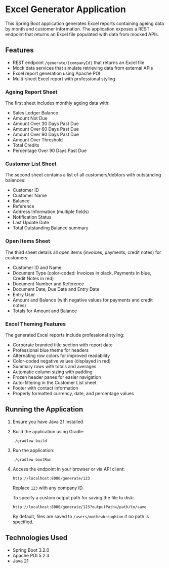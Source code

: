 # Excel Generator Application

This Spring Boot application generates Excel reports containing ageing data by month and customer information. The application exposes a REST endpoint that returns an Excel file populated with data from mocked APIs.

## Features

- REST endpoint `/generate/{companyId}` that returns an Excel file
- Mock data services that simulate retrieving data from external APIs
- Excel report generation using Apache POI
- Multi-sheet Excel report with professional styling

### Ageing Report Sheet

The first sheet includes monthly ageing data with:
  - Sales Ledger Balance
  - Amount Not Due
  - Amount Over 30 Days Past Due
  - Amount Over 60 Days Past Due
  - Amount Over 90 Days Past Due
  - Amount Over Threshold
  - Total Credits
  - Percentage Over 90 Days Past Due

### Customer List Sheet

The second sheet contains a list of all customers/debtors with outstanding balances:
  - Customer ID
  - Customer Name
  - Balance
  - Reference
  - Address Information (multiple fields)
  - Notification Status
  - Last Update Date
  - Total Outstanding Balance summary

### Open Items Sheet

The third sheet details all open items (invoices, payments, credit notes) for customers:
  - Customer ID and Name
  - Document Type (color-coded: Invoices in black, Payments in blue, Credit Notes in red)
  - Document Number and Reference
  - Document Date, Due Date and Entry Date
  - Entry User
  - Amount and Balance (with negative values for payments and credit notes)
  - Totals for Amount and Balance

### Excel Theming Features

The generated Excel reports include professional styling:

- Corporate branded title section with report date
- Professional blue theme for headers
- Alternating row colors for improved readability
- Color-coded negative values (displayed in red)
- Summary rows with totals and averages
- Automatic column sizing with padding
- Frozen header panes for easier navigation
- Auto-filtering in the Customer List sheet
- Footer with contact information
- Properly formatted currency, date, and percentage values

## Running the Application

1. Ensure you have Java 21 installed
2. Build the application using Gradle:
   ```
   ./gradlew build
   ```
3. Run the application:
   ```
   ./gradlew bootRun
   ```
4. Access the endpoint in your browser or via API client:
   ```
   http://localhost:8080/generate/123
   ```
   Replace `123` with any company ID.

   To specify a custom output path for saving the file to disk:
   ```
   http://localhost:8080/generate/123?outputPath=/path/to/save
   ```
   By default, files are saved to `/users/mathewbroughton` if no path is specified.

## Technologies Used

- Spring Boot 3.2.0
- Apache POI 5.2.3
- Java 21
